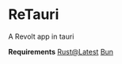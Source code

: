 # ReTauri
A Revolt app in tauri


**Requirements**
[Rust@Latest]()
[Bun](https://bun.sh/docs/installation)


